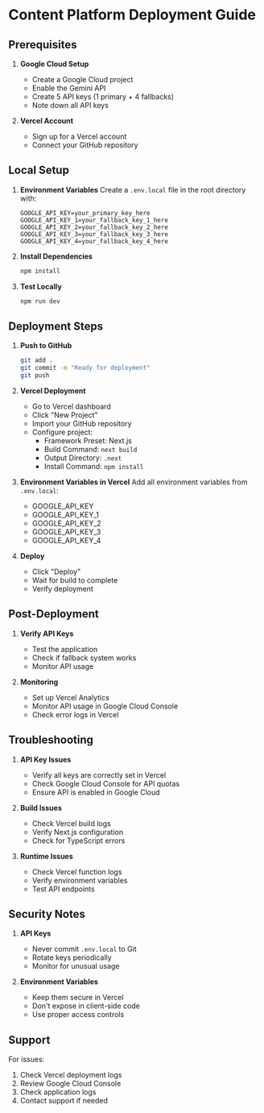 # Content Platform Deployment Guide

## Prerequisites

1. **Google Cloud Setup**
   - Create a Google Cloud project
   - Enable the Gemini API
   - Create 5 API keys (1 primary + 4 fallbacks)
   - Note down all API keys

2. **Vercel Account**
   - Sign up for a Vercel account
   - Connect your GitHub repository

## Local Setup

1. **Environment Variables**
   Create a `.env.local` file in the root directory with:
   ```env
   GOOGLE_API_KEY=your_primary_key_here
   GOOGLE_API_KEY_1=your_fallback_key_1_here
   GOOGLE_API_KEY_2=your_fallback_key_2_here
   GOOGLE_API_KEY_3=your_fallback_key_3_here
   GOOGLE_API_KEY_4=your_fallback_key_4_here
   ```

2. **Install Dependencies**
   ```bash
   npm install
   ```

3. **Test Locally**
   ```bash
   npm run dev
   ```

## Deployment Steps

1. **Push to GitHub**
   ```bash
   git add .
   git commit -m "Ready for deployment"
   git push
   ```

2. **Vercel Deployment**
   - Go to Vercel dashboard
   - Click "New Project"
   - Import your GitHub repository
   - Configure project:
     - Framework Preset: Next.js
     - Build Command: `next build`
     - Output Directory: `.next`
     - Install Command: `npm install`

3. **Environment Variables in Vercel**
   Add all environment variables from `.env.local`:
   - GOOGLE_API_KEY
   - GOOGLE_API_KEY_1
   - GOOGLE_API_KEY_2
   - GOOGLE_API_KEY_3
   - GOOGLE_API_KEY_4

4. **Deploy**
   - Click "Deploy"
   - Wait for build to complete
   - Verify deployment

## Post-Deployment

1. **Verify API Keys**
   - Test the application
   - Check if fallback system works
   - Monitor API usage

2. **Monitoring**
   - Set up Vercel Analytics
   - Monitor API usage in Google Cloud Console
   - Check error logs in Vercel

## Troubleshooting

1. **API Key Issues**
   - Verify all keys are correctly set in Vercel
   - Check Google Cloud Console for API quotas
   - Ensure API is enabled in Google Cloud

2. **Build Issues**
   - Check Vercel build logs
   - Verify Next.js configuration
   - Check for TypeScript errors

3. **Runtime Issues**
   - Check Vercel function logs
   - Verify environment variables
   - Test API endpoints

## Security Notes

1. **API Keys**
   - Never commit `.env.local` to Git
   - Rotate keys periodically
   - Monitor for unusual usage

2. **Environment Variables**
   - Keep them secure in Vercel
   - Don't expose in client-side code
   - Use proper access controls

## Support

For issues:
1. Check Vercel deployment logs
2. Review Google Cloud Console
3. Check application logs
4. Contact support if needed 